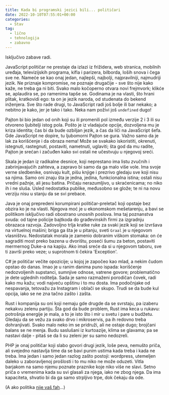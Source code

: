 ```yaml
---
title: Kada bi programski jezici bili... političari
date: 2022-10-10T07:55:01+00:00
categories:
  - Stav
tag:
  - lično
  - tehnologija
  - zabavno
---
```


Isključivo zabave radi.

<!--more-->

JavaScript političar ne prestaje da izlazi iz frižidera, web stranica, mobilnih uređaja, televizijskih programa, kifla i parizera, bilborda, loših snova i čega sve ne. Nameće se kao onaj jedan, najlepši, najbolji, najpravilniji, najmudriji jezik. Ne priznaje kompromise, ne poznaje drugačije - sve što nije kako kaže, ne treba ga ni biti. Svako malo kočoperno otvara novi frejmvork; klikće se, aplaudira se, po ramenima tapše se. Godinama je na vlasti, što hrani plitak, kratkovidi ego: ta on je jezik naroda, od studenata do bekend inženjera. Sve što rade drugi, to JavaScript radi još bolje ili bar nekako; a nebitno je kako, jer je tako i tako. Neka nam poživi još `undefined` dugo!

Pajton bi bio jedan od onih koji su ili promenili pol između verzije 2 i 3 ili su otvoreno ljubitelji istog pola. Pošto je iz vladajuće opcije, dozvoljena mu je kriza identita; čas bi da bude ozbiljan jezik, a čas da liči na JavaScript šefa. Gde JavaScript ne dopire, tu ljubomorni Pajton se gura. Važno samo da je lak za korišćenje i da obraza nema! Može se svakako iskoristiti, okrenuti, istegnuti, rastegnuti, postaviti, nametnuti, uglaviti; šta god da mu radite, Pajton je srećan i začuđen kako svi ostali ne učestvuju u njegovoj sreći.

Skala je jedan iz radikalne desnice, koji neprestano ima listu zvučnih i zabrinjavajućih zahteva, a zapravo bi samo da ga malo više vole. Ima svoje verne sledbenike, osnivaju kult, pišu knjige i prezrivo gledaju sve koji nisu sa njima. Samo oni znaju šta je jedna, jedina, funkcionalna istina; ostali nisu vredni pažnje, ali jesu batina. Pričaju nerazumljivo, u skraćenicama; no niko ih i ne sluša. Usled nedostatka publike, međusobno se glože; te ni na novu verziju nisu u stanju da se svi prebace.

Java je onaj prepredeni korumpirani političar-preletač koji opstaje bez obzira ko je na vlasti. Njegova moć je u ekonomskom mešetarenju, a bavi se politikom isključivo radi obostrano unosnih poslova. Ima taj poznanstva svuda: od tajne policije bajtkoda do građevinskih firmi za izgradnju obrazaca razvoja. Zadovoljno trlja kratke ruke za svaki jezik koji se izvršava na virtuelnoj mašini; briga ga šta je u pitanju, sveti `Graal` je u njegovom vlasništvu. Nedostatak morala je zamenio dobranim viškom stomaka: on će sagraditi most preko bazena u dvorištu, poseći šumu za beton, postaviti mermernog Duke-a na kapiju. Ako imaš sreće da si u njegovom taboru, sve ti završi preko veze; u suprotnom ti čekira 'Exception'.

C# je političar večite opozicije; u kojoj je započeo kao mlad, a nekim čudom opstao do danas. Imao je u ranim danima puno ispada: korišćenje nedozvoljenih supstanci, sumnjive odnose, vatrene govore; problematično je dete uglednih roditelja. Sada je samo razmaženi porodičan čovek, radi kako mu kažu; vodi najveću opštinu i to mu dosta. Ima podočnjake od nespavanja, tetovažu za Instagram i oblači se skupo. Trudi se da bude kul opcija, iako se ne zna tačno zašto i zašta.

Rust i kompanija su oni koji nemaju gde drugde da se svrstaju, pa izaberu nekakvu zelenu partiju. Šta god da bude problem, Rust ima keca u rukavu: potrošnja energije je mala, a to je isto što i mir u svetu i pare u budžetu. Gledaju da se vežu za svako drvo i mikroservis, pa ih redovno treba dohranjivati. Svako malo neko im se pridruži, ali ne ostaje dugo; brojčani balans se ne menja. Budu saslušani iz kurtoazije, klima se glavama; pa se nastavi dalje - pitaš se da li su zeleni jer su samo nedozreli.

PHP je onaj političar koji slabo govori drugi jezik, loše peva, nemušto priča, ali svejedno nastavlja time da se bavi punim ustima kada treba i kada ne treba. Ima jedan i samo jedan razlog zašto postoji: wordpress, utemeljen daleko u zaboravljenoj prošlosti i to mu niko ne može oduzeti. Vitla barjakom na samo njemu poznate praznike koje niko više ne slavi. Setno priča o vremenima kada su svi glasali za njega, iako ne zbog njega. Da ima kapaciteta, shvatio bi da ga samo strpljivo trpe, dok čekaju da ode.

(A ako politika [nije vaš fah](https://oblac.rs/sta-bi-bio-nike-softverskog-inzenjerstva/)...)